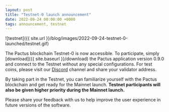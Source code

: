 ```yaml
---
layout: post
title: "Testnet-0 launch announcement"
date: 2022-09-24 00:00:00 +0000
tags: announcement, testnet
---
```


![testnet]({{ site.url }}/blog/images/2022-09-24-testnet-0-launched/testnet.gif)

The Pactus blockchain Testnet-0 is now accessible.
To participate, simply [download]({{ site.baseurl }}/download) the Pactus application version 0.9.0 and
connect to the Testnet without any special configurations.
For test coins, please visit our [Discord](https://discord.gg/H5vZkNnXCu) channel and share your validator address.

By taking part in the Testnet, you can familiarize yourself with the Pactus blockchain and
get ready for the Mainnet launch.
**Testnet participants will also be given higher priority during the Mainnet launch.**

Please share your feedback with us to help improve the user experience in future versions of the software.
